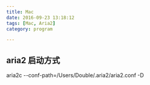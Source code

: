 ```yaml
---
title: Mac
date: 2016-09-23 13:18:12
tags: [Mac, Aria2]
category: program

---
```


## aria2 启动方式

aria2c --conf-path=/Users/Double/.aria2/aria2.conf -D
